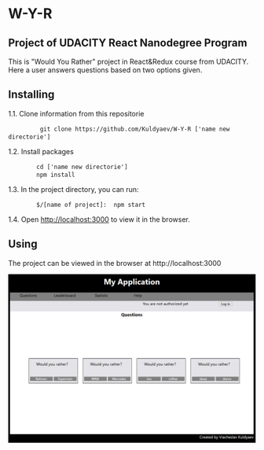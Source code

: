# W-Y-R
## Project of UDACITY React Nanodegree Program

This is "Would You Rather" project in React&Redux  course from UDACITY.
Here a user answers questions based on two options given.

## Installing
1.1. Clone information from this repositorie

             git clone https://github.com/Kuldyaev/W-Y-R ['name new directorie']
             
1.2. Install packages

            cd ['name new directorie']
            npm install
            
1.3. In the project directory, you can run:

            $/[name of project]:  npm start

1.4. Open [http://localhost:3000](http://localhost:3000) to view it in the browser.

 ## Using 

The project can be viewed in the browser at http://localhost:3000

![demo](https://github.com/Kuldyaev/W-Y-R/blob/master/src/icons/1.JPG)



